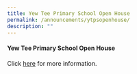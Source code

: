 ```yaml
---
title: Yew Tee Primary School Open House
permalink: /announcements/ytpsopenhouse/
description: ""
---
```

#### Yew Tee Primary School Open House 

Click [here](/files/yew%20tee%20primary%20school%20open%20house%202023.pdf) for more information.